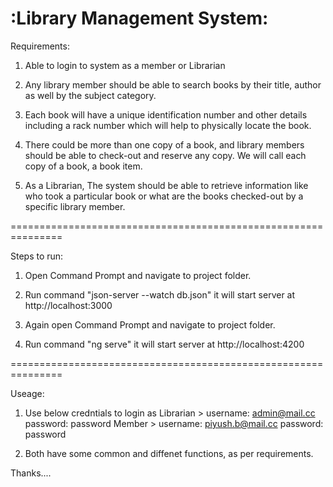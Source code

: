 :Library Management System:
============================

Requirements:

1. Able to login to system as a member or Librarian 

2. Any library member should be able to search books by their title, author as well by the subject category.

3. Each book will have a unique identification number and other details including a rack number which will help to physically locate the book.

4. There could be more than one copy of a book, and library members should be able to check-out and reserve any copy. We will call each copy of a book, a book item.

5. As a Librarian, The system should be able to retrieve information like who took a particular book or what are the books checked-out by a specific library member.


===============================================================

Steps to run:

1. Open Command Prompt and navigate to project folder.

2. Run command "json-server --watch db.json" it will start server at http://localhost:3000 

3. Again open Command Prompt and navigate to project folder.

4. Run command "ng serve" it will start server at http://localhost:4200 

===============================================================

Useage:

1. Use below credntials to login as
	Librarian > 
		username: admin@mail.cc 
		password: password
	Member > 
		username: piyush.b@mail.cc 
		password: password

2. Both have some common and diffenet functions, as per requirements.


Thanks....
